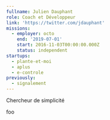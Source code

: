 ```yaml
---
fullname: Julien Dauphant
role: Coach et Développeur
link: 'https://twitter.com/jdauphant'
missions:
  - employer: octo
    end: '2019-07-01'
    start: 2016-11-03T00:00:00.000Z
    status: independent
startups:
  - plante-et-moi
  - aplus
  - e-controle
previously:
  - signalement
---
```


Chercheur de simplicité

foo
